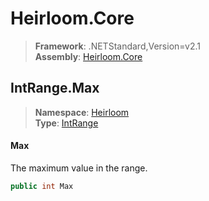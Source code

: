 # Heirloom.Core

> **Framework**: .NETStandard,Version=v2.1  
> **Assembly**: [Heirloom.Core][0]  

## IntRange.Max

> **Namespace**: [Heirloom][0]  
> **Type**: [IntRange][1]  

#### Max

The maximum value in the range.

```cs
public int Max
```

[0]: ../../../Heirloom.Core.md
[1]: ../IntRange.md
